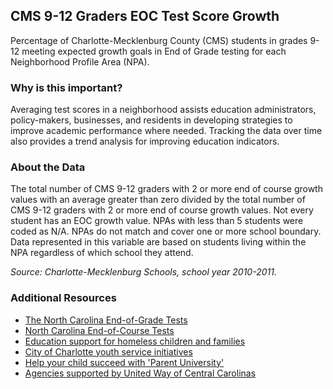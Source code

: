 ## CMS 9-12 Graders EOC Test Score Growth
Percentage of Charlotte-Mecklenburg County (CMS) students in grades 9-12 meeting expected growth goals in End of Grade testing for each Neighborhood Profile Area (NPA).

### Why is this important?
Averaging test scores in a neighborhood assists education administrators, policy-makers, businesses, and residents in developing strategies to improve academic performance where needed.  Tracking the data over time also provides a trend analysis for improving education indicators.

### About the Data
The total number of CMS 9-12 graders with 2 or more end of course growth values with an average greater than zero divided by the total number of CMS 9-12 graders with 2 or more end of course growth values. Not every student has an EOC growth value. NPAs with less than 5 students were coded as N/A. NPAs do not match and cover one or more school boundary. Data represented in this variable are based on students living within the NPA regardless of which school they attend.

_Source: Charlotte-Mecklenburg Schools, school year 2010-2011._

### Additional Resources
+ [The North Carolina End-of-Grade Tests](http://www.ncpublicschools.org/accountability/testing/eog/)
+ [North Carolina End-of-Course Tests](http://www.ncpublicschools.org/accountability/testing/eoc/)
+ [Education support for homeless children and families](http://www.achildsplace.org/help-for-homeless-kids/student-services)
+ [City of Charlotte youth service initiatives](http://charmeck.org/city/charlotte/mayor/MentoringAlliance/Pages/default.aspx)
+ [Help your child succeed with 'Parent University'](http://www.cms.k12.nc.us/parents/ParentUniv/Pages/ParentResources.aspx)
+ [Agencies supported by United Way of Central Carolinas](http://www.uwcentralcarolinas.org/who-we-help/agency-list)
